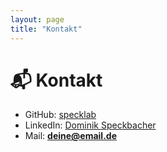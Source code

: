```yaml
---
layout: page
title: "Kontakt"
---
```


# 📬 Kontakt

- GitHub: [specklab](https://github.com/specklab)  
- LinkedIn: [Dominik Speckbacher](https://linkedin.com/in/dominik-speckbacher)  
- Mail: **deine@email.de**
